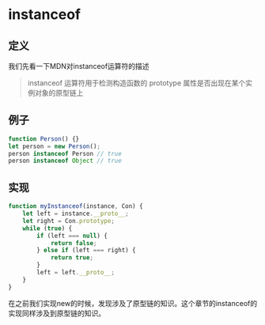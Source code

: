 # instanceof

## 定义

我们先看一下MDN对instanceof运算符的描述

> instanceof 运算符用于检测构造函数的 prototype 属性是否出现在某个实例对象的原型链上

## 例子

``` javascript
function Person() {}
let person = new Person();
person instanceof Person // true
person instanceof Object // true
```

## 实现

``` javascript
function myInstanceof(instance, Con) {
    let left = instance.__proto__;
    let right = Con.prototype;
    while (true) {
        if (left === null) {
            return false;
        } else if (left === right) {
            return true;
        }
        left = left.__proto__;
    }
}
```

在之前我们实现new的时候，发现涉及了原型链的知识。这个章节的instanceof的实现同样涉及到原型链的知识。


